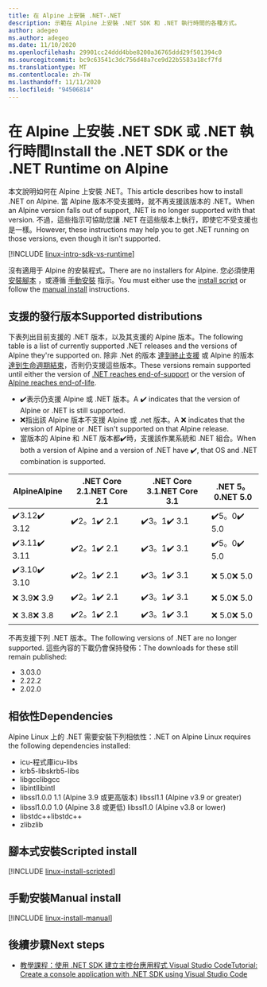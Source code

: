 ```yaml
---
title: 在 Alpine 上安裝 .NET-.NET
description: 示範在 Alpine 上安裝 .NET SDK 和 .NET 執行時間的各種方式。
author: adegeo
ms.author: adegeo
ms.date: 11/10/2020
ms.openlocfilehash: 29901cc24ddd4bbe8200a36765ddd29f501394c0
ms.sourcegitcommit: bc9c63541c3dc756d48a7ce9d22b5583a18cf7fd
ms.translationtype: MT
ms.contentlocale: zh-TW
ms.lasthandoff: 11/11/2020
ms.locfileid: "94506814"
---
```

# <a name="install-the-net-sdk-or-the-net-runtime-on-alpine"></a><span data-ttu-id="c4845-103">在 Alpine 上安裝 .NET SDK 或 .NET 執行時間</span><span class="sxs-lookup"><span data-stu-id="c4845-103">Install the .NET SDK or the .NET Runtime on Alpine</span></span>

<span data-ttu-id="c4845-104">本文說明如何在 Alpine 上安裝 .NET。</span><span class="sxs-lookup"><span data-stu-id="c4845-104">This article describes how to install .NET on Alpine.</span></span> <span data-ttu-id="c4845-105">當 Alpine 版本不受支援時，就不再支援該版本的 .NET。</span><span class="sxs-lookup"><span data-stu-id="c4845-105">When an Alpine version falls out of support, .NET is no longer supported with that version.</span></span> <span data-ttu-id="c4845-106">不過，這些指示可協助您讓 .NET 在這些版本上執行，即使它不受支援也是一樣。</span><span class="sxs-lookup"><span data-stu-id="c4845-106">However, these instructions may help you to get .NET running on those versions, even though it isn't supported.</span></span>

[!INCLUDE [linux-intro-sdk-vs-runtime](includes/linux-intro-sdk-vs-runtime.md)]

<span data-ttu-id="c4845-107">沒有適用于 Alpine 的安裝程式。</span><span class="sxs-lookup"><span data-stu-id="c4845-107">There are no installers for Alpine.</span></span> <span data-ttu-id="c4845-108">您必須使用 [安裝腳本](#scripted-install) ，或遵循 [手動安裝](#manual-install) 指示。</span><span class="sxs-lookup"><span data-stu-id="c4845-108">You must either use the [install script](#scripted-install) or follow the [manual install](#manual-install) instructions.</span></span>

## <a name="supported-distributions"></a><span data-ttu-id="c4845-109">支援的發行版本</span><span class="sxs-lookup"><span data-stu-id="c4845-109">Supported distributions</span></span>

<span data-ttu-id="c4845-110">下表列出目前支援的 .NET 版本，以及其支援的 Alpine 版本。</span><span class="sxs-lookup"><span data-stu-id="c4845-110">The following table is a list of currently supported .NET releases and the versions of Alpine they're supported on.</span></span> <span data-ttu-id="c4845-111">除非 .Net 的版本 [達到終止支援](https://dotnet.microsoft.com/platform/support/policy/dotnet-core) 或 Alpine 的版本 [達到生命週期結束](https://wiki.alpinelinux.org/wiki/Alpine_Linux:Releases)，否則仍支援這些版本。</span><span class="sxs-lookup"><span data-stu-id="c4845-111">These versions remain supported until either the version of [.NET reaches end-of-support](https://dotnet.microsoft.com/platform/support/policy/dotnet-core) or the version of [Alpine reaches end-of-life](https://wiki.alpinelinux.org/wiki/Alpine_Linux:Releases).</span></span>

- <span data-ttu-id="c4845-112">✔️表示仍支援 Alpine 或 .NET 版本。</span><span class="sxs-lookup"><span data-stu-id="c4845-112">A ✔️ indicates that the version of Alpine or .NET is still supported.</span></span>
- <span data-ttu-id="c4845-113">❌指出該 Alpine 版本不支援 Alpine 或 .net 版本。</span><span class="sxs-lookup"><span data-stu-id="c4845-113">A ❌ indicates that the version of Alpine or .NET isn't supported on that Alpine release.</span></span>
- <span data-ttu-id="c4845-114">當版本的 Alpine 和 .NET 版本都✔️時，支援該作業系統和 .NET 組合。</span><span class="sxs-lookup"><span data-stu-id="c4845-114">When both a version of Alpine and a version of .NET have ✔️, that OS and .NET combination is supported.</span></span>

| <span data-ttu-id="c4845-115">Alpine</span><span class="sxs-lookup"><span data-stu-id="c4845-115">Alpine</span></span>  | <span data-ttu-id="c4845-116">.NET Core 2.1</span><span class="sxs-lookup"><span data-stu-id="c4845-116">.NET Core 2.1</span></span> | <span data-ttu-id="c4845-117">.NET Core 3.1</span><span class="sxs-lookup"><span data-stu-id="c4845-117">.NET Core 3.1</span></span> | <span data-ttu-id="c4845-118">.NET 5。0</span><span class="sxs-lookup"><span data-stu-id="c4845-118">.NET 5.0</span></span> |
|-------- |---------------|---------------|----------------|
| <span data-ttu-id="c4845-119">✔️3.12</span><span class="sxs-lookup"><span data-stu-id="c4845-119">✔️ 3.12</span></span> | <span data-ttu-id="c4845-120">✔️2。1</span><span class="sxs-lookup"><span data-stu-id="c4845-120">✔️ 2.1</span></span>        | <span data-ttu-id="c4845-121">✔️3。1</span><span class="sxs-lookup"><span data-stu-id="c4845-121">✔️ 3.1</span></span>        | <span data-ttu-id="c4845-122">✔️5。0</span><span class="sxs-lookup"><span data-stu-id="c4845-122">✔️ 5.0</span></span> |
| <span data-ttu-id="c4845-123">✔️3.11</span><span class="sxs-lookup"><span data-stu-id="c4845-123">✔️ 3.11</span></span> | <span data-ttu-id="c4845-124">✔️2。1</span><span class="sxs-lookup"><span data-stu-id="c4845-124">✔️ 2.1</span></span>        | <span data-ttu-id="c4845-125">✔️3。1</span><span class="sxs-lookup"><span data-stu-id="c4845-125">✔️ 3.1</span></span>        | <span data-ttu-id="c4845-126">✔️5。0</span><span class="sxs-lookup"><span data-stu-id="c4845-126">✔️ 5.0</span></span> |
| <span data-ttu-id="c4845-127">✔️3.10</span><span class="sxs-lookup"><span data-stu-id="c4845-127">✔️ 3.10</span></span> | <span data-ttu-id="c4845-128">✔️2。1</span><span class="sxs-lookup"><span data-stu-id="c4845-128">✔️ 2.1</span></span>        | <span data-ttu-id="c4845-129">✔️3。1</span><span class="sxs-lookup"><span data-stu-id="c4845-129">✔️ 3.1</span></span>        | <span data-ttu-id="c4845-130">❌ 5.0</span><span class="sxs-lookup"><span data-stu-id="c4845-130">❌ 5.0</span></span> |
| <span data-ttu-id="c4845-131">❌ 3.9</span><span class="sxs-lookup"><span data-stu-id="c4845-131">❌ 3.9</span></span>  | <span data-ttu-id="c4845-132">✔️2。1</span><span class="sxs-lookup"><span data-stu-id="c4845-132">✔️ 2.1</span></span>        | <span data-ttu-id="c4845-133">✔️3。1</span><span class="sxs-lookup"><span data-stu-id="c4845-133">✔️ 3.1</span></span>        | <span data-ttu-id="c4845-134">❌ 5.0</span><span class="sxs-lookup"><span data-stu-id="c4845-134">❌ 5.0</span></span> |
| <span data-ttu-id="c4845-135">❌ 3.8</span><span class="sxs-lookup"><span data-stu-id="c4845-135">❌ 3.8</span></span>  | <span data-ttu-id="c4845-136">✔️2。1</span><span class="sxs-lookup"><span data-stu-id="c4845-136">✔️ 2.1</span></span>        | <span data-ttu-id="c4845-137">✔️3。1</span><span class="sxs-lookup"><span data-stu-id="c4845-137">✔️ 3.1</span></span>        | <span data-ttu-id="c4845-138">❌ 5.0</span><span class="sxs-lookup"><span data-stu-id="c4845-138">❌ 5.0</span></span> |

<span data-ttu-id="c4845-139">不再支援下列 .NET 版本。</span><span class="sxs-lookup"><span data-stu-id="c4845-139">The following versions of .NET are no longer supported.</span></span> <span data-ttu-id="c4845-140">這些內容的下載仍會保持發佈：</span><span class="sxs-lookup"><span data-stu-id="c4845-140">The downloads for these still remain published:</span></span>

- <span data-ttu-id="c4845-141">3.0</span><span class="sxs-lookup"><span data-stu-id="c4845-141">3.0</span></span>
- <span data-ttu-id="c4845-142">2.2</span><span class="sxs-lookup"><span data-stu-id="c4845-142">2.2</span></span>
- <span data-ttu-id="c4845-143">2.0</span><span class="sxs-lookup"><span data-stu-id="c4845-143">2.0</span></span>

## <a name="dependencies"></a><span data-ttu-id="c4845-144">相依性</span><span class="sxs-lookup"><span data-stu-id="c4845-144">Dependencies</span></span>

<span data-ttu-id="c4845-145">Alpine Linux 上的 .NET 需要安裝下列相依性：</span><span class="sxs-lookup"><span data-stu-id="c4845-145">.NET on Alpine Linux requires the following dependencies installed:</span></span>

- <span data-ttu-id="c4845-146">icu-程式庫</span><span class="sxs-lookup"><span data-stu-id="c4845-146">icu-libs</span></span>
- <span data-ttu-id="c4845-147">krb5-libs</span><span class="sxs-lookup"><span data-stu-id="c4845-147">krb5-libs</span></span>
- <span data-ttu-id="c4845-148">libgcc</span><span class="sxs-lookup"><span data-stu-id="c4845-148">libgcc</span></span>
- <span data-ttu-id="c4845-149">libintl</span><span class="sxs-lookup"><span data-stu-id="c4845-149">libintl</span></span>
- <span data-ttu-id="c4845-150">libssl1.0.0 1.1 (Alpine 3.9 或更高版本) </span><span class="sxs-lookup"><span data-stu-id="c4845-150">libssl1.1 (Alpine v3.9 or greater)</span></span>
- <span data-ttu-id="c4845-151">libssl1.0.0 1.0 (Alpine 3.8 或更低) </span><span class="sxs-lookup"><span data-stu-id="c4845-151">libssl1.0 (Alpine v3.8 or lower)</span></span>
- <span data-ttu-id="c4845-152">libstdc++</span><span class="sxs-lookup"><span data-stu-id="c4845-152">libstdc++</span></span>
- <span data-ttu-id="c4845-153">zlib</span><span class="sxs-lookup"><span data-stu-id="c4845-153">zlib</span></span>

## <a name="scripted-install"></a><span data-ttu-id="c4845-154">腳本式安裝</span><span class="sxs-lookup"><span data-stu-id="c4845-154">Scripted install</span></span>

[!INCLUDE [linux-install-scripted](includes/linux-install-scripted.md)]

## <a name="manual-install"></a><span data-ttu-id="c4845-155">手動安裝</span><span class="sxs-lookup"><span data-stu-id="c4845-155">Manual install</span></span>

[!INCLUDE [linux-install-manual](includes/linux-install-manual.md)]

## <a name="next-steps"></a><span data-ttu-id="c4845-156">後續步驟</span><span class="sxs-lookup"><span data-stu-id="c4845-156">Next steps</span></span>

- [<span data-ttu-id="c4845-157">教學課程：使用 .NET SDK 建立主控台應用程式 Visual Studio Code</span><span class="sxs-lookup"><span data-stu-id="c4845-157">Tutorial: Create a console application with .NET SDK using Visual Studio Code</span></span>](../tutorials/with-visual-studio-code.md)
